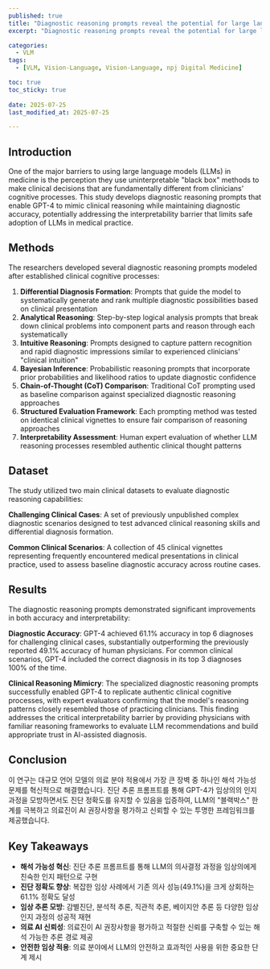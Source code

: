 ```yaml
---
published: true
title: "Diagnostic reasoning prompts reveal the potential for large language model interpretability in medicine"
excerpt: "Diagnostic reasoning prompts reveal the potential for large language model interpretability in medicine 논문 요약"

categories:
  - VLM
tags:
  - [VLM, Vision-Language, Vision-Language, npj Digital Medicine]

toc: true
toc_sticky: true
 
date: 2025-07-25
last_modified_at: 2025-07-25

---
```


## Introduction

One of the major barriers to using large language models (LLMs) in medicine is the perception they use uninterpretable "black box" methods to make clinical decisions that are fundamentally different from clinicians' cognitive processes. This study develops diagnostic reasoning prompts that enable GPT-4 to mimic clinical reasoning while maintaining diagnostic accuracy, potentially addressing the interpretability barrier that limits safe adoption of LLMs in medical practice.


## Methods

The researchers developed several diagnostic reasoning prompts modeled after established clinical cognitive processes:

1. **Differential Diagnosis Formation**: Prompts that guide the model to systematically generate and rank multiple diagnostic possibilities based on clinical presentation
2. **Analytical Reasoning**: Step-by-step logical analysis prompts that break down clinical problems into component parts and reason through each systematically
3. **Intuitive Reasoning**: Prompts designed to capture pattern recognition and rapid diagnostic impressions similar to experienced clinicians' "clinical intuition"
4. **Bayesian Inference**: Probabilistic reasoning prompts that incorporate prior probabilities and likelihood ratios to update diagnostic confidence
5. **Chain-of-Thought (CoT) Comparison**: Traditional CoT prompting used as baseline comparison against specialized diagnostic reasoning approaches
6. **Structured Evaluation Framework**: Each prompting method was tested on identical clinical vignettes to ensure fair comparison of reasoning approaches
7. **Interpretability Assessment**: Human expert evaluation of whether LLM reasoning processes resembled authentic clinical thought patterns





## Dataset

The study utilized two main clinical datasets to evaluate diagnostic reasoning capabilities:

**Challenging Clinical Cases**: A set of previously unpublished complex diagnostic scenarios designed to test advanced clinical reasoning skills and differential diagnosis formation.

**Common Clinical Scenarios**: A collection of 45 clinical vignettes representing frequently encountered medical presentations in clinical practice, used to assess baseline diagnostic accuracy across routine cases.

## Results

The diagnostic reasoning prompts demonstrated significant improvements in both accuracy and interpretability:

**Diagnostic Accuracy**: GPT-4 achieved 61.1% accuracy in top 6 diagnoses for challenging clinical cases, substantially outperforming the previously reported 49.1% accuracy of human physicians. For common clinical scenarios, GPT-4 included the correct diagnosis in its top 3 diagnoses 100% of the time.

**Clinical Reasoning Mimicry**: The specialized diagnostic reasoning prompts successfully enabled GPT-4 to replicate authentic clinical cognitive processes, with expert evaluators confirming that the model's reasoning patterns closely resembled those of practicing clinicians. This finding addresses the critical interpretability barrier by providing physicians with familiar reasoning frameworks to evaluate LLM recommendations and build appropriate trust in AI-assisted diagnosis.

## Conclusion

이 연구는 대규모 언어 모델의 의료 분야 적용에서 가장 큰 장벽 중 하나인 해석 가능성 문제를 혁신적으로 해결했습니다. 진단 추론 프롬프트를 통해 GPT-4가 임상의의 인지 과정을 모방하면서도 진단 정확도를 유지할 수 있음을 입증하여, LLM의 "블랙박스" 한계를 극복하고 의료진이 AI 권장사항을 평가하고 신뢰할 수 있는 투명한 프레임워크를 제공했습니다.

## Key Takeaways

- **해석 가능성 혁신**: 진단 추론 프롬프트를 통해 LLM의 의사결정 과정을 임상의에게 친숙한 인지 패턴으로 구현
- **진단 정확도 향상**: 복잡한 임상 사례에서 기존 의사 성능(49.1%)을 크게 상회하는 61.1% 정확도 달성
- **임상 추론 모방**: 감별진단, 분석적 추론, 직관적 추론, 베이지안 추론 등 다양한 임상 인지 과정의 성공적 재현
- **의료 AI 신뢰성**: 의료진이 AI 권장사항을 평가하고 적절한 신뢰를 구축할 수 있는 해석 가능한 추론 경로 제공
- **안전한 임상 적용**: 의료 분야에서 LLM의 안전하고 효과적인 사용을 위한 중요한 단계 제시